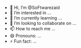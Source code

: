 - 👋 Hi, I’m @SoFtwarezaid
- 👀 I’m interested in ...
- 🌱 I’m currently learning ...
- 💞️ I’m looking to collaborate on ...
- 📫 How to reach me ...
- 😄 Pronouns: ...
- ⚡ Fun fact: ...

<!---
SoFtwarezaid/SoFtwarezaid is a ✨ special ✨ repository because its `README.md` (this file) appears on your GitHub profile.
You can click the Preview link to take a look at your changes.
--->
